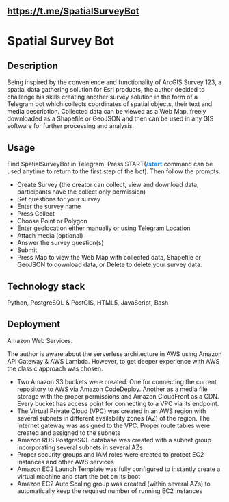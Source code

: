 ## https://t.me/SpatialSurveyBot

# Spatial Survey Bot

## Description
Being inspired by the convenience and functionality of ArcGIS Survey 123,
a spatial data gathering solution for Esri products, the author decided to challenge his
skills creating another survey solution in the form of a Telegram bot which collects 
coordinates of spatial objects, their text and media description. Collected data can be 
viewed as a Web Map, freely downloaded as a Shapefile or GeoJSON and then can be used 
in any GIS software for further processing and analysis.  

## Usage
Find SpatialSurveyBot in Telegram. Press START(<b style="color:#1589F0;">/start</b> 
command can be used anytime to return to the first step of the bot). Then follow the 
prompts. 
- Create Survey (the creator can collect, view and download data, participants have
the collect only permission)
- Set questions for your survey
- Enter the survey name
- Press Collect
- Choose Point or Polygon
- Enter geolocation either manually or using Telegram Location
- Attach media (optional)
- Answer the survey question(s)
- Submit
- Press Map to view the Web Map with collected data, Shapefile or GeoJSON to download data,
or Delete to delete your survey data.

## Technology stack
Python, PostgreSQL & PostGIS, HTML5, JavaScript, Bash

## Deployment
Amazon Web Services.

The author is aware about the serverless architecture in AWS using Amazon API Gateway & 
AWS Lambda. However, to get deeper experience with AWS the classic approach 
was chosen.

- Two Amazon S3 buckets were created. One for connecting the current repository to AWS 
via Amazon CodeDeploy. Another as a media file storage with the proper permissions and
Amazon CloudFront as a CDN. Every bucket has access point for connecting to a VPC 
via its endpoint.
- The Virtual Private Cloud (VPC) was created in an AWS region with several subnets
in different availability zones (AZ) of the region. The Internet gateway was assigned 
to the VPC. Proper route tables were created and assigned to the subnets
- Amazon RDS PostgreSQL database was created with a subnet group incorporating several
subnets in several AZs
- Proper security groups and IAM roles were created to protect EC2 instances and other
AWS services
- Amazon EC2 Launch Template was fully configured to instantly create a virtual machine
and start the bot on its boot
- Amazon EC2 Auto Scaling group was created (within several AZs) to automatically keep 
the required number of running EC2 instances 